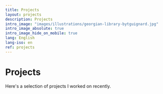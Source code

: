 ```yaml
---
title: Projects
layout: projects
description: Projects
intro_image: "images/illustrations/georgian-library-bytguignard.jpg"
intro_image_absolute: true
intro_image_hide_on_mobile: true
lang: English
lang-iso: en
ref: projects
---
```


# Projects

Here's a selection of projects I worked on recently.